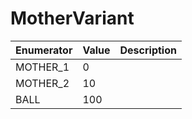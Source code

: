 # MotherVariant

| Enumerator | Value | Description |
| ---------- | ----- | ----------- |
| MOTHER\_1  | 0     |             |
| MOTHER\_2  | 10    |             |
| BALL       | 100   |             |
